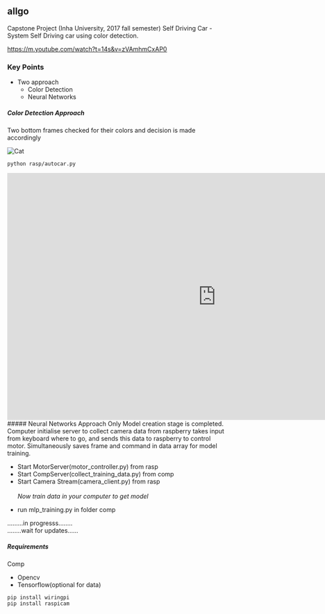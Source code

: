 ## allgo
 Capstone Project (Inha University, 2017 fall semester)
 Self Driving Car - System Self Driving car using color detection.
 
 https://m.youtube.com/watch?t=14s&v=zVAmhmCxAP0
 
 ### Key Points
 * Two approach
    - Color Detection 
    - Neural Networks
    
 ##### Color Detection Approach 
 Two bottom frames checked for their colors and decision is made accordingly
 
 ![Cat](pics/pic1.jpg)
 ```commandline
python rasp/autocar.py
```    
<iframe src="https://docs.google.com/presentation/d/e/2PACX-1vRCX5FwVTLh-jBEkWzX7Yslm6VVHjOoNLJOurFSI8OQ09s3ung_BhXZGYkRVYEF68yMnu_EkMQ0sMIn/embed?start=false&loop=false&delayms=3000" frameborder="0" width="960" height="569" allowfullscreen="true" mozallowfullscreen="true" webkitallowfullscreen="true"></iframe>
 ##### Neural Networks Approach
 Only Model creation stage is completed. Computer initialise server to collect camera data from raspberry takes input from keyboard where to go, and sends this data to raspberry to control motor. Simultaneously saves  frame and command in data array for model training.
 
 - Start MotorServer(motor_controller.py) from rasp
 - Start CompServer(collect_training_data.py) from comp
 - Start Camera Stream(camera_client.py) from rasp
 <br/><br/>_Now train data in your computer to get model_<br/>
 + run mlp_training.py in folder comp
 
 .........in progresss........<br/>
 ........wait for updates......
 
##### Requirements
Comp
- Opencv
- Tensorflow(optional for data)
```commandline
pip install wiringpi
pip install raspicam
```
